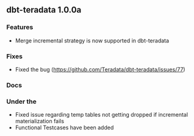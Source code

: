 ## dbt-teradata 1.0.0a

### Features
* Merge incremental strategy is now supported in dbt-teradata

### Fixes
* Fixed the bug (https://github.com/Teradata/dbt-teradata/issues/77)
### Docs

### Under the 
* Fixed issue regarding temp tables not getting dropped if incremental materialization fails
* Functional Testcases have been added